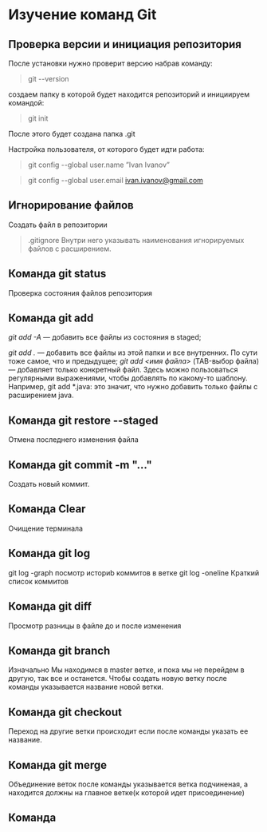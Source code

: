 # Изучение команд Git

## Проверка версии и инициация репозитория
После установки нужно проверит версию набрав команду:
>git --version

создаем папку в которой будет находится репозиторий и инициируем командой:
> git init

После этого будет создана папка .git


Настройка пользователя, от которого будет идти работа:
>git config --global user.name ”Ivan Ivanov”

>git config --global user.email ivan.ivanov@gmail.com

## Игнорирование файлов
Создать файл в репозитории 
> .gitignore
Внутри него указывать наименования игнорируемых файлов с расширением.

## Команда git status
Проверка состояния файлов репозитория


## Команда git add <file>

 *git add -A* — добавить все файлы из состояния в staged;

*git add .*  — добавить все файлы из этой папки и все внутренних. По сути тоже самое, что и предыдущее;
*git add <имя файла>* (TAB-выбор файла)— добавляет только конкретный файл.
Здесь можно пользоваться регулярными выражениями, чтобы добавлять по какому-то шаблону. Например, git add *.java: это значит, что нужно добавить только файлы с расширением java.

## Команда  git restore --staged <file> 
Отмена последнего изменения файла

## Команда git commit -m "..."

Создать новый коммит.

## Команда Clear
Очищение терминала

## Команда git log
git log -graph
посмотр историb коммитов в ветке
git log -oneline 
Краткий список коммитов

## Команда git diff
Просмотр разницы в файле до и после изменения

## Команда git branch
Изначально Мы находимся в master ветке, и пока мы не перейдем в другую,
так все и останется.
Чтобы создать новую ветку после команды указывается название новой ветки.

## Команда git checkout
Переход на другие ветки происходит если после команды указать ее название.
## Команда git merge
Объединение веток после команды указывается ветка подчиненая, а находится должны на главное ветке(к которой идет присоединение)

## Команда 






